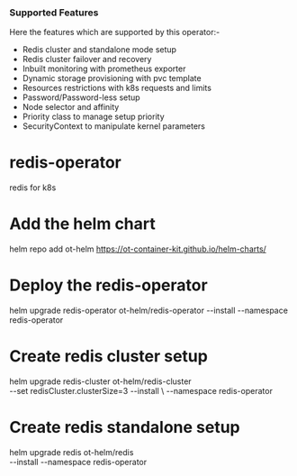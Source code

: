 ### Supported Features

Here the features which are supported by this operator:-

- Redis cluster and standalone mode setup
- Redis cluster failover and recovery
- Inbuilt monitoring with prometheus exporter
- Dynamic storage provisioning with pvc template
- Resources restrictions with k8s requests and limits
- Password/Password-less setup
- Node selector and affinity
- Priority class to manage setup priority
- SecurityContext to manipulate kernel parameters

# redis-operator
redis for k8s
# Add the helm chart
helm repo add ot-helm https://ot-container-kit.github.io/helm-charts/
# Deploy the redis-operator
helm upgrade redis-operator ot-helm/redis-operator --install --namespace redis-operator

# Create redis cluster setup
helm upgrade redis-cluster ot-helm/redis-cluster \
  --set redisCluster.clusterSize=3 --install \ 
  --namespace redis-operator

# Create redis standalone setup
helm upgrade redis ot-helm/redis \
  --install --namespace redis-operator

